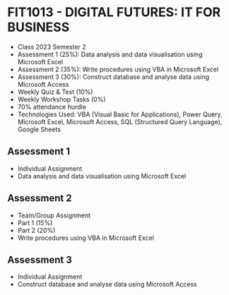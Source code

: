# FIT1013 - DIGITAL FUTURES: IT FOR BUSINESS
- Class 2023 Semester 2
- Assessment 1 (25%): Data analysis and data visualisation using Microsoft Excel
- Assessment 2 (35%): Write procedures using VBA in Microsoft Excel
- Assessment 3 (30%): Construct database and analyse data using Microsoft Access
- Weekly Quiz & Test (10%)
- Weekly Workshop Tasks	(0%)	
- 70% attendance hurdle
- Technologies Used: VBA (Visual Basic for Applications), Power Query, Microsoft Excel, Microsoft Access, SQL (Structured Query Language), Google Sheets

## Assessment 1
- Individual Assignment
- Data analysis and data visualisation using Microsoft Excel

## Assessment 2
- Team/Group Assignment
- Part 1 (15%)
- Part 2 (20%)
- Write procedures using VBA in Microsoft Excel

## Assessment 3
- Individual Assignment
- Construct database and analyse data using Microsoft Access

